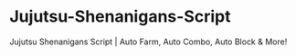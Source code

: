 # Jujutsu-Shenanigans-Script
Jujutsu Shenanigans Script | Auto Farm, Auto Combo, Auto Block &amp; More!
